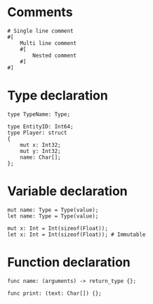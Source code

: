 # Comments

```erwall
# Single line comment
#[
	Multi line comment
	#[
		Nested comment 
	#]
#]
```

# Type declaration

```erwall
type TypeName: Type;

type EntityID: Int64;
type Player: struct 
{
	mut x: Int32;
	mut y: Int32;
	name: Char[];
};
```

# Variable declaration

```erwall
mut name: Type = Type(value);
let name: Type = Type(value);

mut x: Int = Int(sizeof(Float));
let x: Int = Int(sizeof(Float)); # Immutable
```

# Function declaration

```erwall
func name: (arguments) -> return_type {};

func print: (text: Char[]) {};
```


